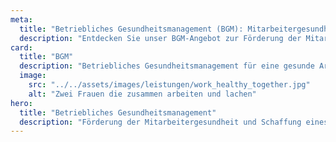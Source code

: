 ```yaml
---
meta:
  title: "Betriebliches Gesundheitsmanagement (BGM): Mitarbeitergesundheit fördern"
  description: "Entdecken Sie unser BGM-Angebot zur Förderung der Mitarbeitergesundheit und Schaffung eines gesunden Arbeitsumfelds. Erfahren Sie, wie wir durch gezielte Maßnahmen die Gesundheit und Zufriedenheit Ihrer Mitarbeiter steigern."
card:
  title: "BGM"
  description: "Betriebliches Gesundheitsmanagement für eine gesunde Arbeitsumgebung. Wir setzen auf präventive Maßnahmen und individuelle Lösungen, um die Gesundheit und Produktivität Ihrer Mitarbeiter nachhaltig zu fördern."
  image:
    src: "../../assets/images/leistungen/work_healthy_together.jpg"
    alt: "Zwei Frauen die zusammen arbeiten und lachen"
hero:
  title: "Betriebliches Gesundheitsmanagement"
  description: "Förderung der Mitarbeitergesundheit und Schaffung eines gesunden Arbeitsumfelds."
---
```

